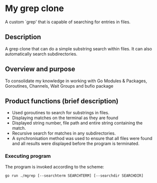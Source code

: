 # My grep clone

A custom `grep' that is capable of searching for entries in files.

## Description

A grep clone that can do a simple substring search
within files. It can also automatically search subdirectories.

## Overview and purpose

To consolidate my knowledge in working with Go Modules & Packages,
Goroutines, Channels, Wait Groups and bufio package

## Product functions (brief description)

* Used goroutines to search for substrings in files.
* Displaying matches on the terminal as they are found
* Displayed string number, file path and entire string containing the match.
* Recursive search for matches in any subdirectories.
* A synchronisation method was used to ensure that all files
  were found and all results were displayed before the program
  is terminated.


### Executing program

The program is invoked according to the scheme:
```
go run ./mgrep [--searchterm SEARCHTERM] [--searchdir SEARCHDIR]
```

[//]: # (## Content of the system &#40;system boundaries&#41;)

[//]: # ()
[//]: # (## Interaction &#40;potential&#41; of the product &#40;with other products and components&#41;)


[//]: # ()
[//]: # (## Security requirements)

[//]: # ()
[//]: # (## User characteristics &#40;who is the end user of the system&#41;)

[//]: # ()
[//]: # (## Limitations)


